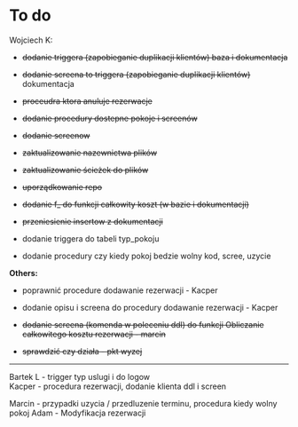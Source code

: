 # To do


Wojciech K:   
- ~~dodanie triggera (zapobieganie duplikacji klientów) baza i dokumentacja~~  

- ~~dodanie screena to triggera (zapobieganie duplikacji klientów)~~ dokumentacja  

- ~~proceudra ktora anuluje rezerwacje~~

- ~~dodanie procedury dostepne pokoje i screenów~~

- ~~dodanie screenow~~  

- ~~zaktualizowanie nazewnictwa plików~~  

- ~~zaktualizowanie ścieżek do plików~~  

- ~~uporządkowanie repo~~

- ~~dodanie f_ do funkcji całkowity koszt (w bazie i dokumentacji)~~  

- ~~przeniesienie insertow z dokumentacji~~ 

- dodanie triggera do tabeli typ_pokoju  

- dodanie procedury czy kiedy pokoj bedzie wolny kod, scree, uzycie

**Others:** 
- poprawnić procedure dodawanie rezerwacji - Kacper  
- dodanie opisu i screena do procedury dodawanie rezerwacji - Kacper  

- ~~dodanie screena (komenda w poleceniu ddl) do funkcji Obliczanie całkowitego kosztu rezerwacji - marcin~~  

- ~~sprawdzić czy działa -  pkt wyzej~~  
 


---
           
Bartek L - trigger typ uslugi i do logow  
Kacper - procedura rezerwacji, dodanie klienta  ddl i screen

Marcin - przypadki uzycia   / przedluzenie terminu, procedura kiedy wolny pokoj
Adam - Modyfikacja rezerwacji 

